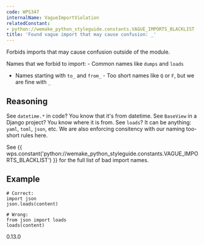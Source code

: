 ```yaml
---
code: WPS347
internalName: VagueImportViolation
relatedConstant:
- python://wemake_python_styleguide.constants.VAGUE_IMPORTS_BLACKLIST
title: 'Found vague import that may cause confusion: _'
---
```


Forbids imports that may cause confusion outside of the module.

Names that we forbid to import: - Common names like `dumps` and `loads`
- Names starting with `to_` and `from_` - Too short names like `Q` or
`F`, but we are fine with `_`

## Reasoning
See `datetime.*` in code? You know that it's from datetime. See
`BaseView` in a Django project? You know where it is from. See
`loads`? It can be anything: `yaml`, `toml`, `json`, etc. We are
also enforcing consitency with our naming too-short rules here.

See {{ wps.constant('python://wemake_python_styleguide.constants.VAGUE_IMPORTS_BLACKLIST') }} for
the full list of bad import names.

## Example

    # Correct:
    import json
    json.loads(content)
    
    # Wrong:
    from json import loads
    loads(content)

<div class="versionadded">

0.13.0

</div>